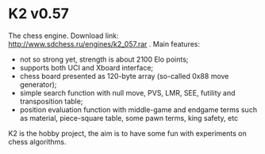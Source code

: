 K2 v0.57
==
The chess engine. 
Download link: http://www.sdchess.ru/engines/k2_057.rar
. Main features:
- not so strong yet, strength is about 2100 Elo points;
- supports both UCI and Xboard interface;
- chess board presented as 120-byte array (so-called 0x88 move generator);
- simple search function with null move, PVS, LMR, SEE, futility and transposition table;
- position evaluation function with middle-game and endgame terms such as material,
  piece-square table, some pawn terms, king safety, etc

K2 is the hobby project, the aim is to have some fun with experiments on chess algorithms.
